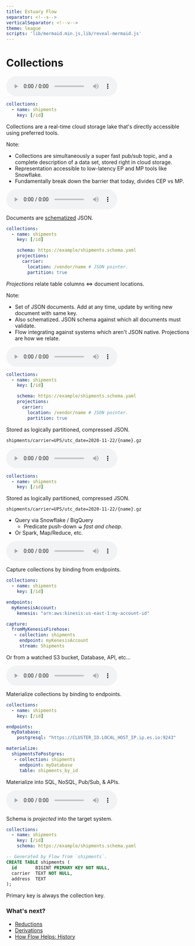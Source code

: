 ```yaml
---
title: Estuary Flow
separator: <!--s-->
verticalSeparator: <!--v-->
theme: league
scripts: 'lib/mermaid.min.js,lib/reveal-mermaid.js'
---
```


# Collections

<!--s-->
<!-- .slide: data-auto-animate -->
<audio controls src="media/collections_1.m4a"></audio>

```yaml
collections:
  - name: shipments
    key: [/id]
```

Collections are a real-time cloud storage lake
that's directly accessible using preferred tools.

Note:
 - Collections are simultaneously a super fast pub/sub topic,
   and a complete description of a data set, stored right in cloud storage.
 - Representation accessible to low-latency EP and MP tools like Snowflake.
 - Fundamentally break down the barrier that today, divides CEP vs MP.

<!--s-->
<!-- .slide: data-auto-animate -->
<audio controls src="media/collections_2.m4a"></audio>

Documents are [schematized](https://json-schema.org/understanding-json-schema/) JSON.

```yaml
collections:
  - name: shipments
    key: [/id]
```
```yaml
    schema: https://example/shipments.schema.yaml
    projections:
      carrier:
        location: /vendor/name # JSON pointer.
        partition: true
```

<i>Projections</i> relate table columns ⇔ document locations.

Note:
 - Set of JSON documents. Add at any time, update by writing new document with same key.
 - Also schematized. JSON schema against which all documents must validate.
 - Flow integrating against systems which aren't JSON native. Projections are how we relate.

<!--s-->
<!-- .slide: data-auto-animate -->
<audio controls src="media/collections_3.m4a"></audio>

```yaml
collections:
  - name: shipments
    key: [/id]
```
```yaml
    schema: https://example/shipments.schema.yaml
    projections:
      carrier:
        location: /vendor/name # JSON pointer.
        partition: true
```

Stored as logically partitioned, compressed JSON.

```
shipments/carrier=UPS/utc_date=2020-11-22/{name}.gz
```

<!--s-->
<!-- .slide: data-auto-animate -->
<audio controls src="media/collections_4.m4a"></audio>

```yaml
collections:
  - name: shipments
    key: [/id]
```
Stored as logically partitioned, compressed JSON.

```
shipments/carrier=UPS/utc_date=2020-11-22/{name}.gz
```

* Query via Snowflake / BigQuery
  * Predicate push-down ➭ <i>fast and cheap</i>.
* Or Spark, Map/Reduce, etc.

<!--s-->
<!-- .slide: data-auto-animate -->
<audio controls src="media/collections_5.m4a"></audio>

Capture collections by binding from endpoints.

```yaml [2,11|6,12-13]
collections:
  - name: shipments
    key: [/id]

endpoints:
  myKenesisAccount:
    kenesis: "arn:aws:kinesis:us-east-1:my-account-id"

capture:
  fromMyKenesisFirehose:
   - collection: shipments
     endpoint: myKenesisAccount
     stream: Shipments
```

Or from a watched S3 bucket, Database, API, etc...

<!--s-->
<!-- .slide: data-auto-animate -->
<audio controls src="media/collections_6.m4a"></audio>

Materialize collections by binding to endpoints.

```yaml [2,11|6,12-13]
collections:
  - name: shipments
    key: [/id]

endpoints:
  myDatabase:
    postgresql: "https://CLUSTER_ID.LOCAL_HOST_IP.ip.es.io:9243"

materialize:
  shipmentsToPostgres:
   - collection: shipments
     endpoint: myDatabase
     table: shipments_by_id
```

Materialize into SQL, NoSQL, Pub/Sub, & APIs.

<!--s-->
<!-- .slide: data-auto-animate -->
<audio controls src="media/collections_7.m4a"></audio>

Schema is _projected_ into the target system.

```yaml []
collections:
  - name: shipments
    key: [/id]
    schema: https://example/shipments.schema.yaml
```
```SQL []
-- Generated by Flow from `shipments`.
CREATE TABLE shipments (
  id       BIGINT PRIMARY KEY NOT NULL,
  carrier  TEXT NOT NULL,
  address  TEXT
);
```

Primary key is always the collection key.

<!--s-->

### What's next?

- [Reductions](reductions.html)
- [Derivations](derivations.html)
- [How Flow Helps: History](hfh-history.html)

